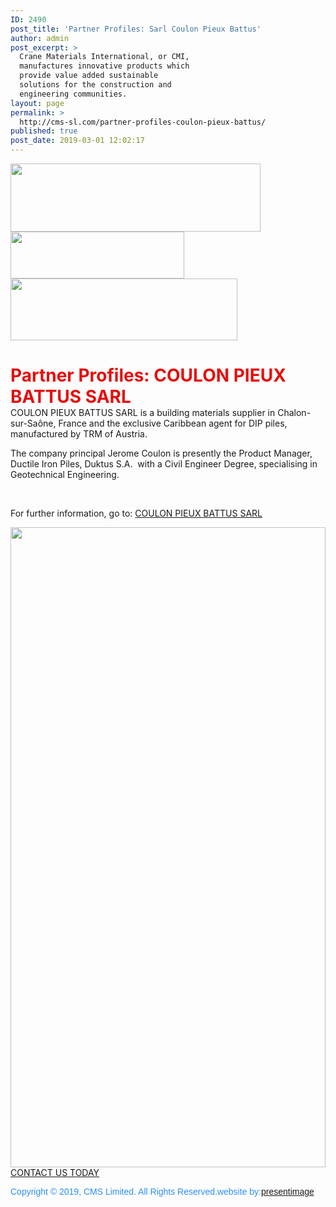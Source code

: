```yaml
---
ID: 2490
post_title: 'Partner Profiles: Sarl Coulon﻿﻿﻿ Pieux Battus'
author: admin
post_excerpt: >
  Crane Materials International, or CMI,
  manufactures innovative products which
  provide value added sustainable
  solutions for the construction and
  engineering communities.
layout: page
permalink: >
  http://cms-sl.com/partner-profiles-coulon-pieux-battus/
published: true
post_date: 2019-03-01 12:02:17
---
```

<span><img alt="" style="width: 400px" src="//cms-sl.com/cms/wp-content/uploads/2017/03/cmshd1.png" width="400" height="109" data-attachment-id="1500" scale="0"/></span><span><img alt="" style="width: 278px" src="//cms-sl.com/cms/wp-content/uploads/2017/03/cmshd2.png" width="278" height="75" data-attachment-id="1501" scale="0"/></span><span><img alt="" style="width: 363px;" src="//cms-sl.com/cms/wp-content/uploads/2017/03/cmshd3.png" width="364" height="99" data-attachment-id="1502" scale="0"/></span>
<h1 style="color: rgb(230, 14, 14);"><span></span><span></span></h1>
<h1 style="color: rgb(230, 14, 14); margin-bottom: 0px !important;">Partner Profiles: ​COULON&nbsp;PIEUX BATTUS SARL</h1>
COULON PIEUX BATTUS SARL is a building materials supplier in&nbsp;Chalon-sur-Saône, France and the exclusive Caribbean agent for DIP piles, manufactured by TRM of Austria.

The company principal Jerome Coulon is presently the Product Manager, Ductile Iron Piles, Duktus S.A. &nbsp;with a Civil Engineer Degree, specialising in Geotechnical Engineering.

​

<span style="background-color: rgb(255, 255, 255);">For further information, go to: </span><span style="color: rgb(1, 46, 99);"><a href="http://www.pieux-battus.fr/en/">COULON PIEUX BATTUS SARL</a></span>
<p style="margin-bottom: 0px !important;"></p>
<span style="width: 100%;"><img alt="" style="width: 100%;" src="//cms-sl.com/cms/wp-content/uploads/2017/05/cpbsite-555x1024.jpg" width="555" height="1024" data-attachment-id="1693" scale="0" title="cpbsite" data-id="1780"/></span><a href="http://cms-sl.com/contact-form"><span><span data-tve-custom-colour="23247780"></span></span><span data-tve-custom-colour="56987616">CONTACT US TODAY</span></a>
<p data-web-font="Arial, Helvetica, sans-serif" style="font-size: 14px; font-family: Arial, Helvetica, sans-serif; color: rgb(44, 143, 244);">Copyright © 2019, CMS Limited. All Rights Reserved.website by:<a href="http://presentimage.com">presentimage</a></p>